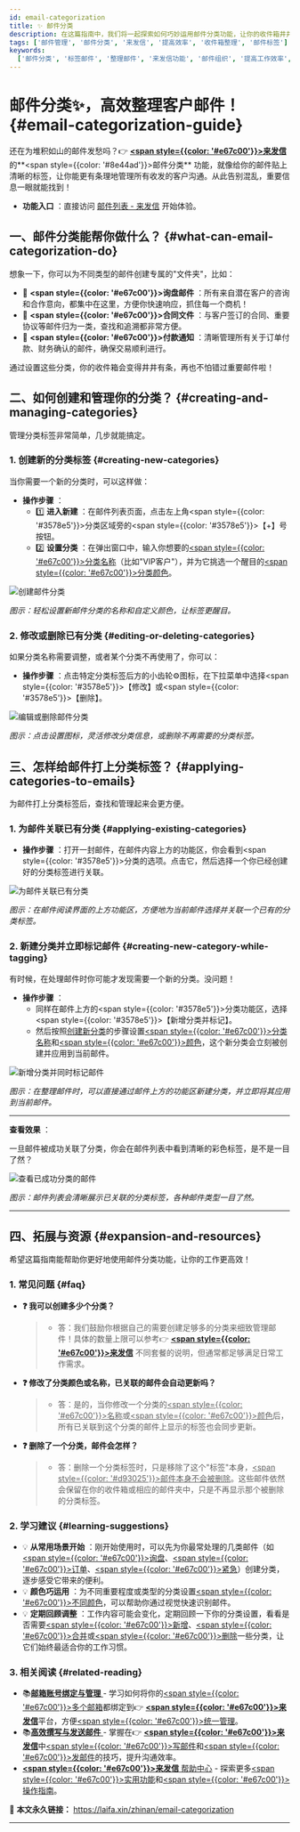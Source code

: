 ```yaml
---
id: email-categorization
title: ✨ 邮件分类
description: 在这篇指南中，我们将一起探索如何巧妙运用邮件分类功能，让你的收件箱井井有条，无论是重要询盘还是合同邮件，都能快速找到，大大提升你的工作效率！
tags: ['邮件管理', '邮件分类', '来发信', '提高效率', '收件箱整理', '邮件标签']
keywords:
  ['邮件分类', '标签邮件', '整理邮件', '来发信功能', '邮件组织', '提高工作效率', '客户邮件管理']
---
```


# 邮件分类✨，高效整理客户邮件！ {#email-categorization-guide}

还在为堆积如山的邮件发愁吗？👉 [**<span style={{color: '#e67c00'}}>来发信</span>**](https://laifaxin.com) 的**<span style={{color: '#8e44ad'}}>邮件分类</span>** 功能，就像给你的邮件贴上清晰的标签，让你能更有条理地管理所有收发的客户沟通。从此告别混乱，重要信息一眼就能找到！

- **功能入口** ：直接访问 [邮件列表 - 来发信](https://web.laifaxin.com/mails/list) 开始体验。

## 一、邮件分类能帮你做什么？ {#what-can-email-categorization-do}

想象一下，你可以为不同类型的邮件创建专属的"文件夹"，比如：

- 🎯 **<span style={{color: '#e67c00'}}>询盘邮件</span>** ：所有来自潜在客户的咨询和合作意向，都集中在这里，方便你快速响应，抓住每一个商机！
- 🎯 **<span style={{color: '#e67c00'}}>合同文件</span>** ：与客户签订的合同、重要协议等邮件归为一类，查找和追溯都非常方便。
- 🎯 **<span style={{color: '#e67c00'}}>付款通知</span>** ：清晰管理所有关于订单付款、财务确认的邮件，确保交易顺利进行。

通过设置这些分类，你的收件箱会变得井井有条，再也不怕错过重要邮件啦！

## 二、如何创建和管理你的分类？ {#creating-and-managing-categories}

管理分类标签非常简单，几步就能搞定。

### 1. 创建新的分类标签 {#creating-new-categories}

当你需要一个新的分类时，可以这样做：

- **操作步骤** ：
  - 1️⃣ **进入新建** ：在邮件列表页面，点击左上角<span style={{color: '#3578e5'}}>分类</span>区域旁的<span style={{color: '#3578e5'}}>【+】</span>号按钮。
  - 2️⃣ **设置分类** ：在弹出窗口中，输入你想要的<u><span style={{color: '#e67c00'}}>分类名称</span></u>（比如"VIP客户"），并为它挑选一个醒目的<u><span style={{color: '#e67c00'}}>分类颜色</span></u>。

![创建邮件分类](https://cos.files.maozhishi.com/data/web/web-files/img/1729515088343_d.png)

_图示：轻松设置新邮件分类的名称和自定义颜色，让标签更醒目。_

### 2. 修改或删除已有分类 {#editing-or-deleting-categories}

如果分类名称需要调整，或者某个分类不再使用了，你可以：

- **操作步骤** ：点击特定分类标签后方的小齿轮⚙️图标，在下拉菜单中选择<span style={{color: '#3578e5'}}>【修改】</span>或<span style={{color: '#3578e5'}}>【删除】</span>。

![编辑或删除邮件分类](https://cos.files.maozhishi.com/data/web/web-files/img/1729515395147_d.png)

_图示：点击设置图标，灵活修改分类信息，或删除不再需要的分类标签。_

## 三、怎样给邮件打上分类标签？ {#applying-categories-to-emails}

为邮件打上分类标签后，查找和管理起来会更方便。

### 1. 为邮件关联已有分类 {#applying-existing-categories}

- **操作步骤** ：打开一封邮件，在邮件内容上方的功能区，你会看到<span style={{color: '#3578e5'}}>分类</span>的选项。点击它，然后选择一个你已经创建好的分类标签进行关联。

![为邮件关联已有分类](https://cos.files.maozhishi.com/data/web/web-files/img/1729515581352_d.png)

_图示：在邮件阅读界面的上方功能区，方便地为当前邮件选择并关联一个已有的分类标签。_

### 2. 新建分类并立即标记邮件 {#creating-new-category-while-tagging}

有时候，在处理邮件时你可能才发现需要一个新的分类。没问题！

- **操作步骤** ：
  - 同样在邮件上方的<span style={{color: '#3578e5'}}>分类</span>功能区，选择<span style={{color: '#3578e5'}}>【新增分类并标记】</span>。
  - 然后按照[创建新分类](#creating-new-categories)的步骤设置<u><span style={{color: '#e67c00'}}>分类名称</span></u>和<u><span style={{color: '#e67c00'}}>颜色</span></u>，这个新分类会立刻被创建并应用到当前邮件。

![新增分类并同时标记邮件](https://cos.files.maozhishi.com/data/web/web-files/img/1729515969478_d.png)

_图示：在整理邮件时，可以直接通过邮件上方的功能区新建分类，并立即将其应用到当前邮件。_

---

**查看效果** ：

一旦邮件被成功关联了分类，你会在邮件列表中看到清晰的彩色标签，是不是一目了然？

![查看已成功分类的邮件](https://cos.files.maozhishi.com/data/web/web-files/img/1729516076820_d.png)

_图示：邮件列表会清晰展示已关联的分类标签，各种邮件类型一目了然。_

---

## 四、拓展与资源 {#expansion-and-resources}

希望这篇指南能帮助你更好地使用邮件分类功能，让你的工作更高效！

### 1. 常见问题 {#faq}

- **❓ 我可以创建多少个分类？**
  > - 答：我们鼓励你根据自己的需要创建足够多的分类来细致管理邮件！具体的数量上限可以参考👉 [**<span style={{color: '#e67c00'}}>来发信</span>**](https://laifaxin.com) 不同套餐的说明，但通常都足够满足日常工作需求。
- **❓ 修改了分类颜色或名称，已关联的邮件会自动更新吗？**
  > - 答：是的，当你修改一个分类的<u><span style={{color: '#e67c00'}}>名称</span></u>或<u><span style={{color: '#e67c00'}}>颜色</span></u>后，所有已关联到这个分类的邮件上显示的标签也会同步更新。
- **❓ 删除了一个分类，邮件会怎样？**
  > - 答：删除一个分类标签时，只是移除了这个"标签"本身，<u><span style={{color: '#d93025'}}>邮件本身不会被删除</span></u>。这些邮件依然会保留在你的收件箱或相应的邮件夹中，只是不再显示那个被删除的分类标签。

### 2. 学习建议 {#learning-suggestions}

- 💡 **从常用场景开始** ：刚开始使用时，可以先为你最常处理的几类邮件（如<u><span style={{color: '#e67c00'}}>询盘</span></u>、<u><span style={{color: '#e67c00'}}>订单</span></u>、<u><span style={{color: '#e67c00'}}>紧急</span></u>）创建分类，逐步感受它带来的便利。
- 💡 **颜色巧运用** ：为不同重要程度或类型的分类设置<u><span style={{color: '#e67c00'}}>不同颜色</span></u>，可以帮助你通过视觉快速识别邮件。
- 💡 **定期回顾调整** ：工作内容可能会变化，定期回顾一下你的分类设置，看看是否需要<u><span style={{color: '#e67c00'}}>新增</span></u>、<u><span style={{color: '#e67c00'}}>合并</span></u>或<u><span style={{color: '#e67c00'}}>删除</span></u>一些分类，让它们始终最适合你的工作习惯。

### 3. 相关阅读 {#related-reading}

- 📚[**邮箱账号绑定与管理** ](./email-account) - 学习如何将你的<u><span style={{color: '#e67c00'}}>多个邮箱</span></u>都绑定到👉 [**<span style={{color: '#e67c00'}}>来发信</span>**](https://laifaxin.com)平台，方便<u><span style={{color: '#e67c00'}}>统一管理</span></u>。
- 📚[**高效撰写与发送邮件** ](./compose-new-email) - 掌握在👉 [**<span style={{color: '#e67c00'}}>来发信</span>**](https://laifaxin.com)中<u><span style={{color: '#e67c00'}}>写邮件</span></u>和<u><span style={{color: '#e67c00'}}>发邮件</span></u>的技巧，提升沟通效率。
- [**<span style={{color: '#e67c00'}}>来发信</span>** 帮助中心](https://doc.laifaxin.com) - 探索更多<u><span style={{color: '#e67c00'}}>实用功能</span></u>和<u><span style={{color: '#e67c00'}}>操作指南</span></u>。

🔗 **本文永久链接：** https://laifa.xin/zhinan/email-categorization

---

<!--@include: ../parts/document-signature.md-->
